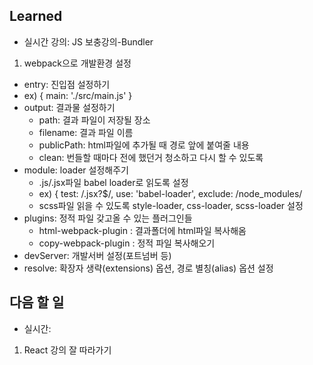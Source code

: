 ## Learned
- 실시간 강의: JS 보충강의-Bundler
1. webpack으로 개발환경 설정
  - entry: 진입점 설정하기
  - ex) { main: './src/main.js' }
  - output: 결과물 설정하기
    - path: 결과 파일이 저장될 장소
    - filename: 결과 파일 이름
    - publicPath: html파일에 추가될 때 경로 앞에 붙여줄 내용
    - clean: 번들할 때마다 전에 했던거 청소하고 다시 할 수 있도록
  - module: loader 설정해주기
    - .js/.jsx파일 babel loader로 읽도록 설정
    - ex) { test: /\.jsx?$/, use: 'babel-loader', exclude: /node\_modules/
    - scss파일 읽을 수 있도록 style-loader, css-loader, scss-loader 설정
  - plugins: 정적 파일 갖고올 수 있는 플러그인들
    - html-webpack-plugin : 결과폴더에 html파일 복사해옴
    - copy-webpack-plugin : 정적 파일 복사해오기
  - devServer: 개발서버 설정(포트넘버 등)
  - resolve: 확장자 생략(extensions) 옵션, 경로 별칭(alias) 옵션 설정

## 다음 할 일
- 실시간: 
1. React 강의 잘 따라가기
